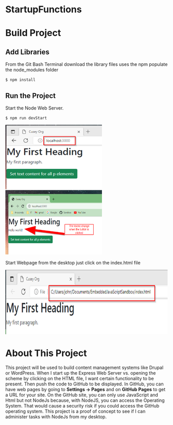 # StartupFunctions

# Build Project    
## Add Libraries    

From the Git Bash Terminal download the library files uses the npm populate the node_modules folder     

```
$ npm install
```   
## Run the Project     

Start the Node Web Server.
```
$ npm run devStart
```

<img src="https://github.com/bluecar3519/GettingStarted/blob/main/RepositoriesImages/StartupFunctions/ExpressWebServer.png" alt="Express Web Server" height="200" width="300">

<img src="https://github.com/bluecar3519/GettingStarted/blob/main/RepositoriesImages/StartupFunctions/ButtonClick.png" alt="ButtonClick" height="200" width="300">




Start Webpage from the desktop just click on the index.html file

<img src="https://github.com/bluecar3519/GettingStarted/blob/main/RepositoriesImages/StartupFunctions/ClickOnHtml.png" alt="Express Web Server" height="200" width="600">

# About This Project

This project will be used to build content management systems like Drupal or  WordPress. When I start up the Express Web Server vs. opening the scheme by clicking on the HTML file, I want certain functionality to be present. Then push the code to GitHub to be displayed. In GitHub, you can have web pages by going to **Settings -> Pages** and on **GitHub Pages** to get a URL for your site. On the GitHub site, you can only use JavaScript and Html but not NodeJs because, with NodeJS, you can access the Operating System. That would cause a security risk if you could access the GitHub operating system. This project is a proof of concept to see if I can administer tasks with NodeJs from my desktop.
